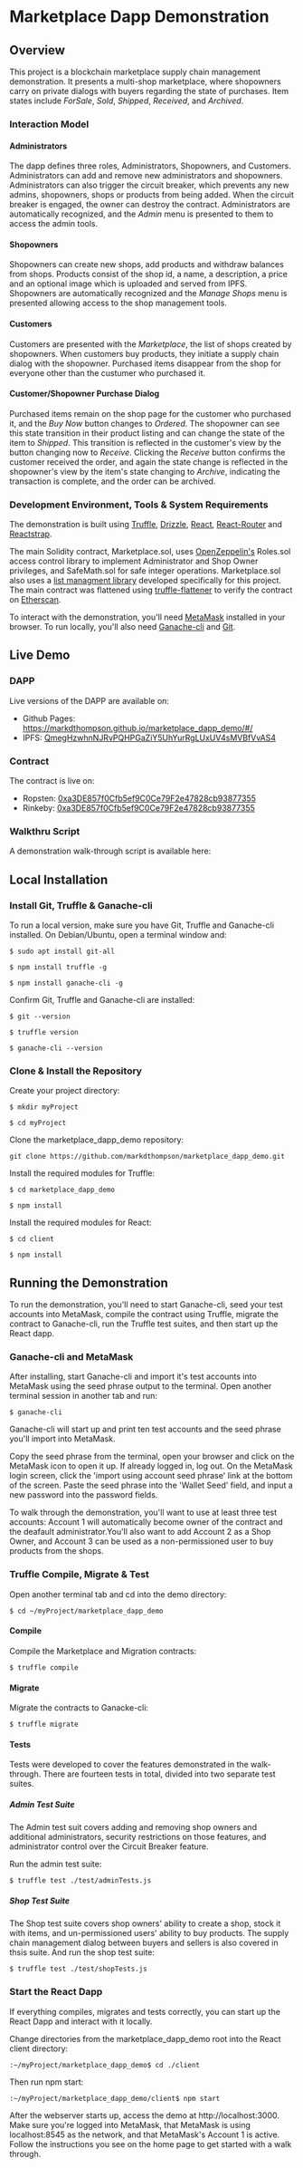 # Marketplace Dapp Demonstration

## Overview
This project is a blockchain marketplace supply chain management demonstration. It presents a multi-shop marketplace, where shopowners carry on private dialogs with buyers regarding the state of purchases. Item states include *ForSale*, *Sold*, *Shipped*, *Received*, and *Archived*.

### Interaction Model

#### Administrators
The dapp defines three roles, Administrators, Shopowners, and Customers. Administrators can add and remove new administrators and shopowners. Administrators can also trigger the circuit breaker, which prevents any new admins, shopowners, shops or products from being added. When the circuit breaker is engaged, the owner can destroy the contract. Administrators are automatically recognized, and the *Admin* menu is presented to them to access the admin tools.

#### Shopowners
Shopowners can create new shops, add products and withdraw balances from shops. Products consist of the shop id, a name, a description, a price and an optional image which is uploaded and served from IPFS. Shopowners are automatically recognized and the *Manage Shops* menu is presented allowing access to the shop management tools.

#### Customers
Customers are presented with the *Marketplace*, the list of shops created by shopowners. When customers buy products, they initiate a supply chain dialog with the shopowner. Purchased items disappear from the shop for everyone other than the custumer who purchased it. 

#### Customer/Shopowner Purchase Dialog
Purchased items remain on the shop page for the customer who purchased it, and the *Buy Now* button changes to *Ordered*. The shopowner can see this state transition in their product listing and can change the state of the item to *Shipped*. This transition is reflected in the customer's view by the button changing now to *Receive*. Clicking the *Receive* button confirms the customer received the order, and again the state change is reflected in the shopowner's view by the item's state changing to *Archive*, indicating the transaction is complete, and the order can be archived. 

### Development Environment, Tools & System Requirements
The demonstration is built using [Truffle](https://truffleframework.com/truffle), [Drizzle](https://truffleframework.com/drizzle), [React](https://reactjs.org/), [React-Router](https://www.npmjs.com/package/react-router) and [Reactstrap](https://reactstrap.github.io/). 

The main Solidity contract, Marketplace.sol, uses [OpenZeppelin's](https://github.com/OpenZeppelin/openzeppelin-solidity) Roles.sol access control library to implement Administrator and Shop Owner privileges, and SafeMath.sol for safe integer operations. Marketplace.sol also uses a [list managment library](https://github.com/markdthompson/ListUtils) developed specifically for this project. The main contract was flattened using [truffle-flattener](https://www.npmjs.com/package/truffle-flattener) to verify the contract on [Etherscan](https://ropsten.etherscan.io/address/0xa3DE857f0Cfb5ef9C0Ce79F2e47828cb93877355).

To interact with the demonstration, you'll need [MetaMask](https://metamask.io/) installed in your browser. To run locally, you'll also need [Ganache-cli](https://github.com/trufflesuite/ganache-cli) and [Git](https://git-scm.com/).

## Live Demo

### DAPP
Live versions of the DAPP are available on:
* Github Pages: <https://markdthompson.github.io/marketplace_dapp_demo/#/>
* IPFS: [QmegHzwhnNJRvPQHPGaZiY5UhYurRgLUxUV4sMVBfVvAS4](https://ipfs.io/ipfs/QmegHzwhnNJRvPQHPGaZiY5UhYurRgLUxUV4sMVBfVvAS4)

### Contract
The contract is live on:
* Ropsten: [0xa3DE857f0Cfb5ef9C0Ce79F2e47828cb93877355](https://ropsten.etherscan.io/address/0xa3DE857f0Cfb5ef9C0Ce79F2e47828cb93877355)
* Rinkeby: [0xa3DE857f0Cfb5ef9C0Ce79F2e47828cb93877355](https://rinkeby.etherscan.io/address/0xa3DE857f0Cfb5ef9C0Ce79F2e47828cb93877355)

### Walkthru Script
A demonstration walk-through script is available here:

## Local Installation
### Install Git, Truffle & Ganache-cli
To run a local version, make sure you have Git, Truffle and Ganache-cli installed. On Debian/Ubuntu, open a terminal window and:

`$ sudo apt install git-all`

`$ npm install truffle -g`

`$ npm install ganache-cli -g`

Confirm Git, Truffle and Ganache-cli are installed:

`$ git --version`

`$ truffle version`

`$ ganache-cli --version`

### Clone & Install the Repository
Create your project directory:

`$ mkdir myProject`

`$ cd myProject`

Clone the marketplace_dapp_demo repository:

`git clone https://github.com/markdthompson/marketplace_dapp_demo.git`

Install the required modules for Truffle:

`$ cd marketplace_dapp_demo`

`$ npm install`

Install the required modules for React:

`$ cd client`

`$ npm install`

## Running the Demonstration
To run the demonstration, you'll need to start Ganache-cli, seed your test accounts into MetaMask, compile the contract using Truffle, migrate the contract to Ganache-cli, run the Truffle test suites, and then start up the React dapp.

### Ganache-cli and MetaMask
After installing, start Ganache-cli and import it's test accounts into MetaMask using the seed phrase output to the terminal. Open another terminal session in another tab and run:

`$ ganache-cli`

Ganache-cli will start up and print ten test accounts and the seed phrase you'll import into MetaMask.

Copy the seed phrase from the terminal, open your browser and click on the MetaMask icon to open it up. If already logged in, log out. On the MetaMask login screen, click the 'import using account seed phrase' link at the bottom of the screen. Paste the seed phrase into the 'Wallet Seed' field, and input a new password into the password fields.

To walk through the demonstration, you'll want to use at least three test accounts: Account 1 will automatically become owner of the contract and the deafault administrator.You'll also want to add Account 2 as a Shop Owner, and Account 3 can be used as a non-permissioned user to buy products from the shops.

### Truffle Compile, Migrate & Test

Open another terminal tab and cd into the demo directory:

`$ cd ~/myProject/marketplace_dapp_demo`

#### Compile
Compile the Marketplace and Migration contracts:

`$ truffle compile`

#### Migrate
Migrate the contracts to Ganacke-cli:

`$ truffle migrate`

#### Tests
Tests were developed to cover the features demonstrated in the walk-through. There are fourteen tests in total, divided into two separate test suites. 

##### Admin Test Suite
The Admin test suit covers adding and removing shop owners and additional administrators, security restrictions on those features, and administrator control over the Circuit Breaker feature.

Run the admin test suite:

`$ truffle test ./test/adminTests.js`

##### Shop Test Suite
The Shop test suite covers shop owners' ability to create a shop, stock it with items, and un-permissioned users' ability to buy products. The supply chain management dialog between buyers and sellers is also covered in thsis suite.
And run the shop test suite:

`$ truffle test ./test/shopTests.js`

### Start the React Dapp
If everything compiles, migrates and tests correctly, you can start up the React Dapp and interact with it locally.

Change directories from the marketplace_dapp_demo root into the React client directory:

`:~/myProject/marketplace_dapp_demo$ cd ./client`

Then run npm start:

`:~/myProject/marketplace_dapp_demo/client$ npm start`

After the webserver starts up, access the demo at http://localhost:3000. Make sure you're logged into MetaMask, that MetaMask is using localhost:8545 as the network, and that MetaMask's Account 1 is active. Follow the instructions you see on the home page to get started with a walk through.
